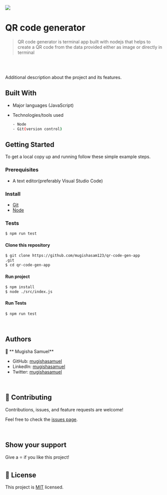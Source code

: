 ![](https://img.shields.io/badge/QrCode-blue)

# QR code generator

> QR code generator is terminal app built with nodejs that helps to create a QR code from the data provided either as image or directly in terminal

<br/>

<br/>

Additional description about the project and its features.

## Built With

- Major languages (JavaScript)
- Technologies/tools used

  ```bash
  - Node
  - Git(version control)

  ```

## Getting Started

To get a local copy up and running follow these simple example steps.

### Prerequisites

- A text editor(preferably Visual Studio Code)

### Install

- [Git](https://git-scm.com/downloads)
- [Node](https://nodejs.org/en/download/)

### Tests

```bash
$ npm run test

```

#### Clone this repository

```bash
$ git clone https://github.com/mugishasam123/qr-code-gen-app
.git
$ cd qr-code-gen-app
```

#### Run project

```bash
$ npm install
$ node ./src/index.js
```

#### Run Tests

```bash
$ npm run test
```

<br>

## Authors

👤 ** Mugisha Samuel**

- GitHub: [mugishasamuel](https://github.com/mugishasam123)
- LinkedIn: [mugishasamuel](https://www.linkedin.com/in/mugisha-samuel-55a905208/)
- Twitter: [mugishasamuel](https://twitter.com/mugishasamuel42/)

<br>

## 🤝 Contributing

Contributions, issues, and feature requests are welcome!

Feel free to check the [issues page](https://github.com/mugishasam123/qr-code-gen-app/issues).

<br>

## Show your support

Give a ⭐️ if you like this project!

## 📝 License

This project is [MIT](https://opensource.org/licenses/MIT) licensed.
